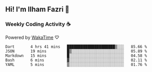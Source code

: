 ## Hi! I'm Ilham Fazri 👋

### Weekly Coding Activity ☕
Powered by [WakaTime](https://wakatime.com/) ♡
<!--START_SECTION:waka-->

```text
Dart       4 hrs 41 mins   █████████████████████▒░░░   85.66 %
JSON       19 mins         █▒░░░░░░░░░░░░░░░░░░░░░░░   05.89 %
Markdown   15 mins         █░░░░░░░░░░░░░░░░░░░░░░░░   04.58 %
Bash       6 mins          ▓░░░░░░░░░░░░░░░░░░░░░░░░   02.11 %
YAML       5 mins          ▒░░░░░░░░░░░░░░░░░░░░░░░░   01.76 %
```

<!--END_SECTION:waka-->
